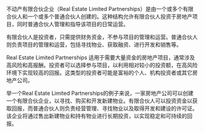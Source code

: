 

不动产有限合伙企业（Real Estate Limited Partnerships）是由一个或多个有限合伙人和一个或多个普通合伙人创建的。这种结构允许有限合伙人投资于房地产项目，同时普通合伙人管理和指导该项目的日常运营。

有限合伙人是投资者，只需提供财务资金，不参与项目的管理和运营。普通合伙人则负责项目的管理和运营，包括寻找物业、获取融资、进行开发和销售等。

Real Estate Limited Partnerships 适用于需要大量资金的房地产项目，通常涉及高风险和高报酬。投资者可以选择参与项目，以利用相对较小的投资额，在高风险环境下实现较高的回报。这类型的投资者可能是富裕的个人、机构投资者或其它房地产公司。

举一个Real Estate Limited Partnerships的例子来说，一家房地产公司可以创建一个有限合伙企业，以寻找、购买和开发新建物业。有限合伙人可以投资资金以获取回报，而普通合伙人则负责经营管理、寻找物业以及取得开发和建设的许可证。该企业将通过售出新建物业和持有物业进行长期投资，以实现稳定和可持续的回报。
